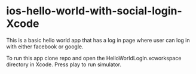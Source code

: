 # ios-hello-world-with-social-login-Xcode
This is a basic hello world app that has a log in page where user can log in with either facebook or google.

To run this app clone repo and open the HelloWorldLogIn.xcworkspace directory in Xcode. Press play to run simulator.